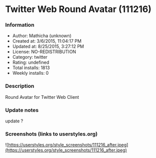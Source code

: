 # Twitter Web Round Avatar (111216)

### Information
- Author: Mathicha (unknown)
- Created at: 3/6/2015, 11:04:17 PM
- Updated at: 8/25/2015, 3:27:12 PM
- License: NO-REDISTRIBUTION
- Category: twitter
- Rating: undefined
- Total installs: 1813
- Weekly installs: 0


### Description
Round Avatar for Twitter Web Client

### Update notes
update ?

### Screenshots (links to userstyles.org)
![https://userstyles.org/style_screenshots/111216_after.jpeg](https://userstyles.org/style_screenshots/111216_after.jpeg)


